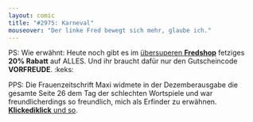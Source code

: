 ```yaml
---
layout: comic
title: "#2975: Karneval"
mouseover: "Der linke Fred bewegt sich mehr, glaube ich."
---
```


PS: 
Wie erwähnt:
Heute noch gibt es im <a href="http://fred-o-mat.spreadshirt.de/" title="Fredshop">übersuperen <strong>Fredshop</strong></a> fetziges <strong>20% Rabatt</strong> auf ALLES.
Und ihr braucht dafür nur den Gutscheincode <strong>VORFREUDE</strong>.
:keks:

PPS:
Die Frauenzeitschrift Maxi widmete in der Dezemberausgabe die gesamte Seite 26 dem Tag der schlechten Wortspiele und war freundlicherdings so freundlich, mich als Erfinder zu erwähnen. 
<a href="http://www.fonflatter.de/2013/maxi_12-2013s.png" title="Maxi_12-2013"><strong>Klickediklick</strong> und so</a>.
